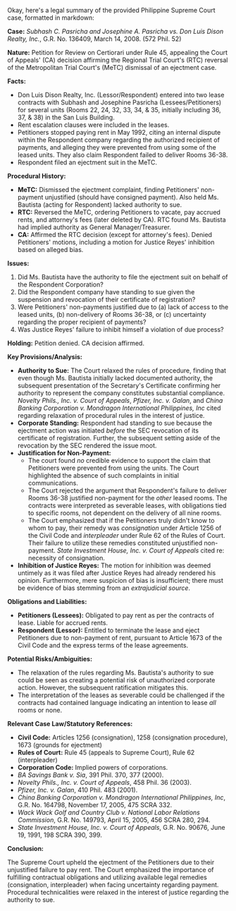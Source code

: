 Okay, here's a legal summary of the provided Philippine Supreme Court case, formatted in markdown:

**Case:** *Subhash C. Pasricha and Josephine A. Pasricha vs. Don Luis Dison Realty, Inc.*, G.R. No. 136409, March 14, 2008.  (572 Phil. 52)

**Nature:** Petition for Review on Certiorari under Rule 45, appealing the Court of Appeals' (CA) decision affirming the Regional Trial Court's (RTC) reversal of the Metropolitan Trial Court's (MeTC) dismissal of an ejectment case.

**Facts:**

*   Don Luis Dison Realty, Inc. (Lessor/Respondent) entered into two lease contracts with Subhash and Josephine Pasricha (Lessees/Petitioners) for several units (Rooms 22, 24, 32, 33, 34, & 35, initially including 36, 37, & 38) in the San Luis Building.
*   Rent escalation clauses were included in the leases.
*   Petitioners stopped paying rent in May 1992, citing an internal dispute within the Respondent company regarding the authorized recipient of payments, and alleging they were prevented from using some of the leased units. They also claim Respondent failed to deliver Rooms 36-38.
*   Respondent filed an ejectment suit in the MeTC.

**Procedural History:**

*   **MeTC:** Dismissed the ejectment complaint, finding Petitioners' non-payment unjustified (should have consigned payment). Also held Ms. Bautista (acting for Respondent) lacked authority to sue.
*   **RTC:** Reversed the MeTC, ordering Petitioners to vacate, pay accrued rents, and attorney's fees (later deleted by CA). RTC found Ms. Bautista had implied authority as General Manager/Treasurer.
*   **CA:** Affirmed the RTC decision (except for attorney's fees). Denied Petitioners' motions, including a motion for Justice Reyes' inhibition based on alleged bias.

**Issues:**

1.  Did Ms. Bautista have the authority to file the ejectment suit on behalf of the Respondent Corporation?
2.  Did the Respondent company have standing to sue given the suspension and revocation of their certificate of registration?
3.  Were Petitioners' non-payments justified due to (a) lack of access to the leased units, (b) non-delivery of Rooms 36-38, or (c) uncertainty regarding the proper recipient of payments?
4.  Was Justice Reyes' failure to inhibit himself a violation of due process?

**Holding:** Petition denied. CA decision affirmed.

**Key Provisions/Analysis:**

*   **Authority to Sue:** The Court relaxed the rules of procedure, finding that even though Ms. Bautista initially lacked documented authority, the subsequent presentation of the Secretary's Certificate confirming her authority to represent the company constitutes substantial compliance. *Novelty Phils., Inc. v. Court of Appeals*, *Pfizer, Inc. v. Galan*, and *China Banking Corporation v. Mondragon International Philippines, Inc* cited regarding relaxation of procedural rules in the interest of justice.
*   **Corporate Standing:** Respondent had standing to sue because the ejectment action was initiated *before* the SEC revocation of its certificate of registration. Further, the subsequent setting aside of the revocation by the SEC rendered the issue moot.
*   **Justification for Non-Payment:**
    *   The court found *no* credible evidence to support the claim that Petitioners were prevented from using the units. The Court highlighted the absence of such complaints in initial communications.
    *   The Court rejected the argument that Respondent's failure to deliver Rooms 36-38 justified non-payment for the *other* leased rooms. The contracts were interpreted as severable leases, with obligations tied to specific rooms, not dependent on the delivery of all nine rooms.
    *   The Court emphasized that if the Petitioners truly didn't know to whom to pay, their remedy was *consignation* under Article 1256 of the Civil Code and *interpleader* under Rule 62 of the Rules of Court.  Their failure to utilize these remedies constituted unjustified non-payment. *State Investment House, Inc. v. Court of Appeals* cited re: necessity of consignation.
*   **Inhibition of Justice Reyes:** The motion for inhibition was deemed untimely as it was filed after Justice Reyes had already rendered his opinion. Furthermore, mere suspicion of bias is insufficient; there must be evidence of bias stemming from an *extrajudicial source*.

**Obligations and Liabilities:**

*   **Petitioners (Lessees):** Obligated to pay rent as per the contracts of lease.  Liable for accrued rents.
*   **Respondent (Lessor):** Entitled to terminate the lease and eject Petitioners due to non-payment of rent, pursuant to Article 1673 of the Civil Code and the express terms of the lease agreements.

**Potential Risks/Ambiguities:**

*   The relaxation of the rules regarding Ms. Bautista's authority to sue could be seen as creating a potential risk of unauthorized corporate action. However, the subsequent ratification mitigates this.
*   The interpretation of the leases as severable could be challenged if the contracts had contained language indicating an intention to lease *all* rooms or none.

**Relevant Case Law/Statutory References:**

*   **Civil Code:** Articles 1256 (consignation), 1258 (consignation procedure), 1673 (grounds for ejectment)
*   **Rules of Court:** Rule 45 (appeals to Supreme Court), Rule 62 (interpleader)
*   **Corporation Code:** Implied powers of corporations.
*   *BA Savings Bank v. Sia*, 391 Phil. 370, 377 (2000).
*   *Novelty Phils., Inc. v. Court of Appeals*, 458 Phil. 36 (2003).
*   *Pfizer, Inc. v. Galan*, 410 Phil. 483 (2001).
*   *China Banking Corporation v. Mondragon International Philippines, Inc*, G.R. No. 164798, November 17, 2005, 475 SCRA 332.
*   *Wack Wack Golf and Country Club v. National Labor Relations Commission*, G.R. No. 149793, April 15, 2005, 456 SCRA 280, 294.
*   *State Investment House, Inc. v. Court of Appeals*, G.R. No. 90676, June 19, 1991, 198 SCRA 390, 399.

**Conclusion:**

The Supreme Court upheld the ejectment of the Petitioners due to their unjustified failure to pay rent. The Court emphasized the importance of fulfilling contractual obligations and utilizing available legal remedies (consignation, interpleader) when facing uncertainty regarding payment. Procedural technicalities were relaxed in the interest of justice regarding the authority to sue.
